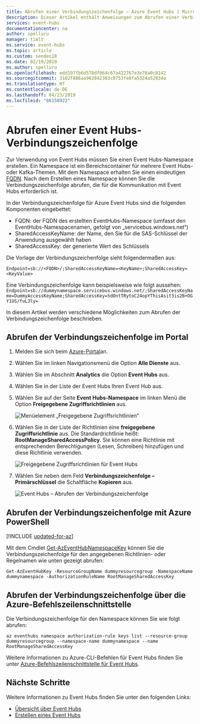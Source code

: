 ```yaml
---
title: Abrufen einer Verbindungszeichenfolge – Azure Event Hubs | Microsoft-Dokumentation
description: Dieser Artikel enthält Anweisungen zum Abrufen einer Verbindungszeichenfolge, mit der Clients eine Verbindung mit Azure Event Hubs herstellen können.
services: event-hubs
documentationcenter: na
author: spelluru
manager: timlt
ms.service: event-hubs
ms.topic: article
ms.custom: seodec18
ms.date: 02/19/2019
ms.author: spelluru
ms.openlocfilehash: edd197fb6d578df064c67a422767e3e70a0c8142
ms.sourcegitcommit: 3102f886aa962842303c8753fe8fa5324a52834a
ms.translationtype: HT
ms.contentlocale: de-DE
ms.lasthandoff: 04/23/2019
ms.locfileid: "66158922"
---
```

# <a name="get-an-event-hubs-connection-string"></a>Abrufen einer Event Hubs-Verbindungszeichenfolge

Zur Verwendung von Event Hubs müssen Sie einen Event Hubs-Namespace erstellen. Ein Namespace ist ein Bereichscontainer für mehrere Event Hubs- oder Kafka-Themen. Mit dem Namespace erhalten Sie einen eindeutigen [FQDN](https://en.wikipedia.org/wiki/Fully_qualified_domain_name). Nach dem Erstellen eines Namespace können Sie die Verbindungszeichenfolge abrufen, die für die Kommunikation mit Event Hubs erforderlich ist.

In der Verbindungszeichenfolge für Azure Event Hubs sind die folgenden Komponenten eingebettet:

* FQDN: der FQDN des erstellten EventHubs-Namespace (umfasst den EventHubs-Namespacenamen, gefolgt von „servicebus.windows.net“)
* SharedAccessKeyName: der Name, den Sie für die SAS-Schlüssel der Anwendung ausgewählt haben
* SharedAccessKey: der generierte Wert des Schlüssels

Die Vorlage der Verbindungszeichenfolge sieht folgendermaßen aus:
```
Endpoint=sb://<FQDN>/;SharedAccessKeyName=<KeyName>;SharedAccessKey=<KeyValue>
```

Eine Verbindungszeichenfolge kann beispielsweise wie folgt aussehen: `Endpoint=sb://dummynamespace.servicebus.windows.net/;SharedAccessKeyName=DummyAccessKeyName;SharedAccessKey=5dOntTRytoC24opYThisAsit3is2B+OGY1US/fuL3ly=`

In diesem Artikel werden verschiedene Möglichkeiten zum Abrufen der Verbindungszeichenfolge beschrieben.

## <a name="get-connection-string-from-the-portal"></a>Abrufen der Verbindungszeichenfolge im Portal
1. Melden Sie sich beim [Azure-Portal](https://portal.azure.com)an. 
2. Wählen Sie im linken Navigationsmenü die Option **Alle Dienste** aus. 
3. Wählen Sie im Abschnitt **Analytics** die Option **Event Hubs** aus. 
4. Wählen Sie in der Liste der Event Hubs Ihren Event Hub aus.
6. Wählen Sie auf der Seite **Event Hubs-Namespace** im linken Menü die Option **Freigegebene Zugriffsrichtlinien** aus.

    ![Menüelement „Freigegebene Zugriffsrichtlinien“](./media/event-hubs-get-connection-string/event-hubs-get-connection-string1.png)
7. Wählen Sie in der Liste der Richtlinien eine **freigegebene Zugriffsrichtlinie** aus. Die Standardrichtlinie heißt: **RootManageSharedAccessPolicy**. Sie können eine Richtlinie mit entsprechenden Berechtigungen (Lesen, Schreiben) hinzufügen und diese Richtlinie verwenden. 

    ![Freigegebene Zugriffsrichtlinien für Event Hubs](./media/event-hubs-get-connection-string/event-hubs-get-connection-string2.png)
8. Wählen Sie neben dem Feld **Verbindungszeichenfolge – Primärschlüssel** die Schaltfläche **Kopieren** aus. 

    ![Event Hubs – Abrufen der Verbindungszeichenfolge](./media/event-hubs-get-connection-string/event-hubs-get-connection-string3.png)

## <a name="getting-the-connection-string-with-azure-powershell"></a>Abrufen der Verbindungszeichenfolge mit Azure PowerShell

[!INCLUDE [updated-for-az](../../includes/updated-for-az.md)]

Mit dem Cmdlet [Get-AzEventHubNamespaceKey](/powershell/module/az.eventhub/get-azeventhubkey) können Sie die Verbindungszeichenfolge für den angegebenen Richtlinien- oder Regelnamen wie unten gezeigt abrufen:

```azurepowershell-interactive
Get-AzEventHubKey -ResourceGroupName dummyresourcegroup -NamespaceName dummynamespace -AuthorizationRuleName RootManageSharedAccessKey
```

## <a name="getting-the-connection-string-with-azure-cli"></a>Abrufen der Verbindungszeichenfolge über die Azure-Befehlszeilenschnittstelle
Die Verbindungszeichenfolge für den Namespace können Sie wie folgt abrufen:

```azurecli-interactive
az eventhubs namespace authorization-rule keys list --resource-group dummyresourcegroup --namespace-name dummynamespace --name RootManageSharedAccessKey
```

Weitere Informationen zu Azure-CLI-Befehlen für Event Hubs finden Sie unter [Azure-Befehlszeilenschnittstelle für Event Hubs](/cli/azure/eventhubs).

## <a name="next-steps"></a>Nächste Schritte

Weitere Informationen zu Event Hubs finden Sie unter den folgenden Links:

* [Übersicht über Event Hubs](event-hubs-what-is-event-hubs.md)
* [Erstellen eines Event Hubs](event-hubs-create.md)

